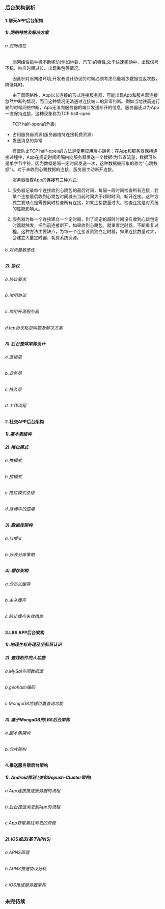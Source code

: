 ### 后台架构剖析
#### 1.聊天APP后台架构
##### 1).网络特性及解决方案
###### a.弱网络性
&nbsp;&nbsp;&nbsp;&nbsp;&nbsp;&nbsp;弱网络性指手机不断移动(例如地铁、汽车)的特性,处于快速移动中，出现信号不稳、响应时间过长、出现丢包等情况。

&nbsp;&nbsp;&nbsp;&nbsp;&nbsp;&nbsp;因此针对弱网络环境,开发者设计协议的时候必须考虑尽量减少数据往返次数，降低耗时。

&nbsp;&nbsp;&nbsp;&nbsp;&nbsp;&nbsp;由于弱网络性，App以长连接的形式连接服务器，可能出现App和服务器连接忽然中断的情况，而且这种情况无法通过连接端口的异常判断。例如当地铁高速行驶的时候网络中断，App无法向服务器的端口发送断开的信息，服务器还以为App一直保持连接，这种现象称为TCP half-open

&nbsp;&nbsp;&nbsp;&nbsp;&nbsp;&nbsp;TCP half-open的危害:
- 占用服务器资源(服务器维持连接耗费资源)
- 发送消息的异常

&nbsp;&nbsp;&nbsp;&nbsp;&nbsp;&nbsp;有效防止TCP half-open的方法是使用应用层心跳包：在App和服务器保持连接过程中，App在规定时间间隔内向服务器发送一个数据(为节省流量，数据可以是单字节字符，因为数据是隔一定时间发送一次，这种数据被形象的称为"心跳数据")。对于未收到心跳数据的连接，服务器主动断开连接。

&nbsp;&nbsp;&nbsp;&nbsp;&nbsp;&nbsp;服务器检查App的连接有三种方式:

1. 服务器记录每个连接收到心跳包的最后时间，每隔一段时间检查所有连接，若某个连接最后收到心跳包时间减去当前时间大于超时时间，断开连接。这种方式主要缺点是需要同时检查所有连接，如果连接数量过大，检查连接是对系统的性能影响大。

2. 服务器为每一个连接建立一个定时器，到了规定的超时时间没有收到心跳包定时器就触发，把当前连接断开，如果收到心跳包，就重置定时器，不断重复过程。这种方法主要缺点，为每一个连接设置独立定时器，如果连接数量过大，会建立大量定时器，耗费系统资源。

###### b.对流量敏感性
##### 2).协议
###### a.协议要求
###### b.常用协议
###### c.常用开源服务器
###### d.tcp协议粘包问题及解决方案
##### 3).后台整体架构设计
###### a.连接层
###### b.业务层
###### c.持久层
###### d.工作流程
#### 2.社交APP后台架构
##### 1).基本表结构
##### 2).推拉模式
###### a.推模式
###### b.拉模式
###### c.推拉模式总结
###### d.微博中的应用
##### 3).数据库架构
###### a.自增id
###### b.分表分库策略
##### 4).缓存架构
###### a.分布式缓存
###### b.主从缓存
###### c.防止缓存失效措施
#### 3.LBS APP后台架构
##### 1).地理坐标处理及坐标系认识
##### 2).查找附件的人功能
###### a.MySql空间数据库
###### b.geohash编码
###### c.MongoDB地理位置查询功能
##### 3).基于MongoDB的LBS后台架构
###### a.副本集架构
###### b.分片架构
#### 4.推送服务器后台架构
##### 1).	Android推送 (类似Gopush-Cluster架构)
###### a.App连接推送服务器的流程
###### b.后台推送消息到App的流程
###### c.App获取离线消息的流程
##### 2).iOS推送(基于APNS)
###### a.APNS原理
###### b.APNS推送协议分析
###### c.iOS推送服务器架构

### 未完待续

